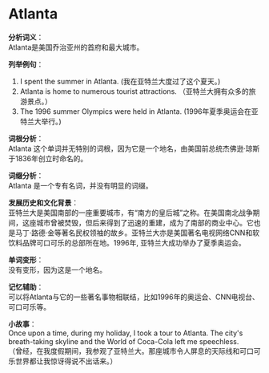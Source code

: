 # Atlanta

**分析词义**：  
Atlanta是美国乔治亚州的首府和最大城市。

  

**列举例句**：

  

1.  I spent the summer in Atlanta. (我在亚特兰大度过了这个夏天。)
2.  Atlanta is home to numerous tourist attractions. （亚特兰大拥有众多的旅游景点。）
3.  The 1996 summer Olympics were held in Atlanta. (1996年夏季奥运会在亚特兰大举行。)

  

**词根分析**：  
Atlanta 这个单词并无特别的词根，因为它是一个地名，由美国前总统杰佛逊·琼斯于1836年创立时命名的。

  

**词缀分析**：  
Atlanta 是一个专有名词，并没有明显的词缀。

  

**发展历史和文化背景**：  
亚特兰大是美国南部的一座重要城市，有“南方的皇后城”之称。在美国南北战争期间，这座城市曾被焚毁，但后来得到了迅速的重建，成为了南部的商业中心。它也是马丁·路德·金等著名民权领袖的故乡。亚特兰大亦是美国著名电视网络CNN和软饮料品牌可口可乐的总部所在地。1996年, 亚特兰大成功举办了夏季奥运会。

  

**单词变形**：  
没有变形，因为这是一个地名。

  

**记忆辅助**：  
可以将Atlanta与它的一些著名事物相联结，比如1996年的奥运会、CNN电视台、可口可乐等。

  

**小故事**：  
Once upon a time, during my holiday, I took a tour to Atlanta. The city's breath-taking skyline and the World of Coca-Cola left me speechless.  
（曾经，在我度假期间，我参观了亚特兰大。那座城市令人屏息的天际线和可口可乐世界都让我惊讶得说不出话来。）
